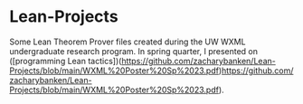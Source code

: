 # Lean-Projects

Some Lean Theorem Prover files created during the UW WXML undergraduate research program. In spring quarter, I presented on ([programming Lean tactics])(https://github.com/zacharybanken/Lean-Projects/blob/main/WXML%20Poster%20Sp%2023.pdf)https://github.com/zacharybanken/Lean-Projects/blob/main/WXML%20Poster%20Sp%2023.pdf). 
